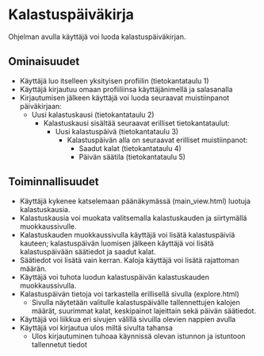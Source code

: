 # **Kalastuspäiväkirja**

Ohjelman avulla käyttäjä voi luoda kalastuspäiväkirjan.

## **Ominaisuudet**

- Käyttäjä luo itselleen yksityisen profiilin (tietokantataulu 1)
- Käyttäjä kirjautuu omaan profiiliinsa käyttäjänimellä ja salasanalla
- Kirjautumisen jälkeen käyttäjä voi luoda seuraavat muistiinpanot päiväkirjaan:
    - Uusi kalastuskausi (tietokantataulu 2)
        - Kalastuskausi sisältää seuraavat erilliset tietokantataulut:
            - Uusi kalastuspäivä (tietokantataulu 3)
                - Kalastuspäivän alla on seuraavat erilliset muistiinpanot:
                    - Saadut kalat (tietokantataulu 4)
                    - Päivän säätila (tietokantataulu 5)

## **Toiminnallisuudet**

- Käyttäjä kykenee katselemaan päänäkymässä (main_view.html) luotuja kalastuskausia. 
- Kalastuskausia voi muokata valitsemalla kalastuskauden ja siirtymällä muokkaussivulle.
- Kalastuskauden muokkaussivulla käyttäjä voi lisätä kalastuspäiviä kauteen; kalastuspäivän luomisen jälkeen käyttäjä voi lisätä kalastuspäivään säätiedot ja saadut kalat. 
- Säätiedot voi lisätä vain kerran. Kaloja käyttäjä voi lisätä rajattoman määrän.
- Käyttäjä voi tuhota luodun kalastuspäivän kalastuskauden muokkaussivulla. 
- Kalastuspäivän tietoja voi tarkastella erillisellä sivulla (explore.html)
    - Sivulla näytetään valitulle kalastuspäivälle tallennettujen kalojen määrät, suurimmat kalat, keskipainot lajeittain sekä päivän säätiedot.
- Käyttäjä voi liikkua eri sivujen välillä sivuilla olevien nappien avulla
- Käyttäjä voi kirjautua ulos miltä sivulta tahansa
    - Ulos kirjautuminen tuhoaa käynnissä olevan istunnon ja istuntoon tallennetut tiedot
